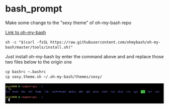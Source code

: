 # bash_prompt

Make some change to the "sexy theme" of oh-my-bash repo

[Link to oh-my-bash](https://github.com/ohmybash/oh-my-bash)

```
sh -c "$(curl -fsSL https://raw.githubusercontent.com/ohmybash/oh-my-bash/master/tools/install.sh)"
```


Just install oh-my-bash by enter the command above and and replace those two files below to the origin one
```
cp bashrc ~.bashrc
cp sexy.theme.sh ~/.oh-my-bash/themes/sexy/
```

![](screen_shot.png)
